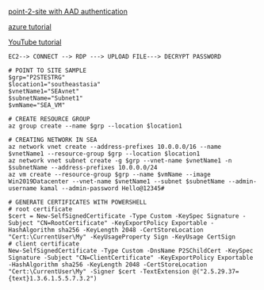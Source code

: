 [point-2-site with AAD authentication](https://youtu.be/Ur0WNjnXJrU)

[azure tutorial](https://docs.microsoft.com/en-us/azure/vpn-gateway/vpn-gateway-howto-point-to-site-resource-manager-portal#generatecert)

[YouTube tutorial](https://youtu.be/j-dd_5Qh2L4)

`EC2--> CONNECT --> RDP ---> UPLOAD FILE---> DECRYPT PASSWORD`

```
# POINT TO SITE SAMPLE
$grp="P2STESTRG"
$location1="southeastasia" 
$vnetName1="SEAvnet" 
$subnetName="Subnet1"
$vmName="SEA_VM"

# CREATE RESOURCE GROUP
az group create --name $grp --location $location1

# CREATING NETWORK IN SEA
az network vnet create --address-prefixes 10.0.0.0/16 --name $vnetName1 --resource-group $grp --location $location1
az network vnet subnet create -g $grp --vnet-name $vnetName1 -n $subnetName --address-prefixes 10.0.0.0/24
az vm create --resource-group $grp --name $vmName --image Win2019Datacenter --vnet-name $vnetName1 --subnet $subnetName --admin-username kamal --admin-password Hello@12345#

# GENERATE CERTIFICATES WITH POWERSHELL
# root certificate
$cert = New-SelfSignedCertificate -Type Custom -KeySpec Signature -Subject "CN=RootCertificate" -KeyExportPolicy Exportable -HashAlgorithm sha256 -KeyLength 2048 -CertStoreLocation "Cert:\CurrentUser\My" -KeyUsageProperty Sign -KeyUsage CertSign
# client certificate
New-SelfSignedCertificate -Type Custom -DnsName P2SChildCert -KeySpec Signature -Subject "CN=ClientCertificate" -KeyExportPolicy Exportable -HashAlgorithm sha256 -KeyLength 2048 -CertStoreLocation "Cert:\CurrentUser\My" -Signer $cert -TextExtension @("2.5.29.37={text}1.3.6.1.5.5.7.3.2")

```
